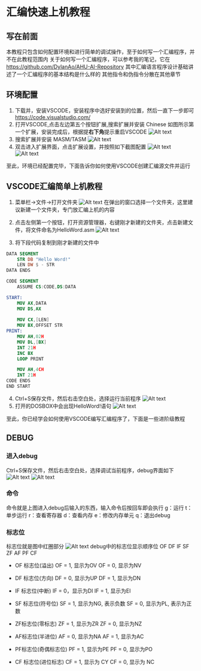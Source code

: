 # 汇编快速上机教程
## 写在前面
本教程只包含如何配置环境和进行简单的调试操作，至于如何写一个汇编程序，并不在此教程范围内
关于如何写一个汇编程序，可以参考我的笔记，它在
https://github.com/DylanAo/AHU-AI-Repository
其中汇编语言程序设计基础讲述了一个汇编程序的基本结构是什么样的
其他指令和伪指令分散在其他章节
## 环境配置
1. 下载并，安装VSCODE，安装程序中选好安装到的位置，然后一直下一步即可
 https://code.visualstudio.com/
2. 打开VSCODE,点击左边第五个按钮扩展,搜索扩展并安装 Chinese
   如图所示第一个扩展，安装完成后，根据提**右下角**提示重启VSCODE
   ![Alt text](4.png)
3. 搜索扩展并安装  MASM/TASM
   ![Alt text](1.png)
4. 双击进入扩展界面，点击扩展设置，并按照如下截图配置
   ![Alt text](2.png)
   ![Alt text](3.png)

至此，环境已经配置完毕，下面告诉你如何使用VSCODE创建汇编源文件并运行
## VSCODE汇编简单上机教程
1. 菜单栏->文件->打开文件夹
   ![Alt text](5.png)
   在弹出的窗口选择一个文件夹，这里建议新建一个文件夹，专门放汇编上机的内容

2. 点击左侧第一个按钮，打开资源管理器，右键刚才新建的文件夹，点击新建文件，将文件命名为HelloWord.asm
   ![Alt text](6.png)
3. 将下段代码复制到刚才新建的文件中
```nasm
DATA SEGMENT
    STR DB "Hello Word!"
    LEN DW $ - STR
DATA ENDS

CODE SEGMENT
    ASSUME CS:CODE,DS:DATA

START:
    MOV AX,DATA
    MOV DS,AX
    
    MOV CX,[LEN]
    MOV BX,OFFSET STR
PRINT:
    MOV AH,02H
    MOV DL,[BX]
    INT 21H
    INC BX
    LOOP PRINT 

    MOV AH,4CH
    INT 21H
CODE ENDS
END START
```
4. Ctrl+S保存文件，然后右击空白处，选择运行当前程序
   ![Alt text](7.png)
5. 打开的DOSBOX中会出现HelloWord!语句
   ![Alt text](8.png)

至此，你已经学会如何使用VSCODE编写汇编程序了，下面是一些进阶级教程

## DEBUG
### 进入debug
Ctrl+S保存文件，然后右击空白处，选择调试当前程序，debug界面如下
   ![Alt text](7.png)
   ![Alt text](9.png)
### 命令
命令就是上图进入debug后输入的东西，输入命令后按回车即会执行
g：运行
t：单步运行
r：查看寄存器
d：查看内存
e：修改内存单元
q：退出debug
### 标志位
标志位就是图中红圈部分
![Alt text](10.png)
debug中的标志位显示顺序位 
OF DF IF SF ZF AF PF CF

* OF 标志位(溢出) 
OF = 1, 显示为OV 
OF = 0, 显示为NV 


* DF 标志位(方向) 
DF = 0, 显示为UP 
DF = 1, 显示为DN 


* IF 标志位(中断) 
IF = 0，显示为DI 
IF = 1, 显示为EI 


* SF 标志位(符号位) 
SF = 1, 显示为NG, 表示负数 
SF = 0, 显示为PL, 表示为正数 


* ZF标志位(零标志) 
ZF = 1, 显示为ZR 
ZF = 0, 显示为NZ 


* AF标志位(半进位) 
AF = 0, 显示为NA 
AF = 1, 显示为AC 


* PF标志位(奇偶标志位) 
PF = 1, 显示为PE 
PF = 0, 显示为PO 


* CF 标志位(进位标志) 
CF = 1, 显示为 CY 
CF = 0, 显示为 NC 
